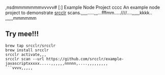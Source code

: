 ,nsdmmmmmmmvvvvv# [:] Example Node Project
cccc
An example node project to demonstrate [srcclr](https://www.srcclr.com) scans.,,,,,.....,,,...fffmm.....////....,,,,,,kkkk..
,,,,,,mmmmmm
## Try mee!!!

```````lllllllllll
brew tap srcclr/srcclr
brew install srcclr
srcclr activate,,,
srcclr scan --url https://github.com/srcclr/example-javascriptxxxxx.....,,,,,,nnnnn,....,,,,,,,,,
```vvvv,,,,,
